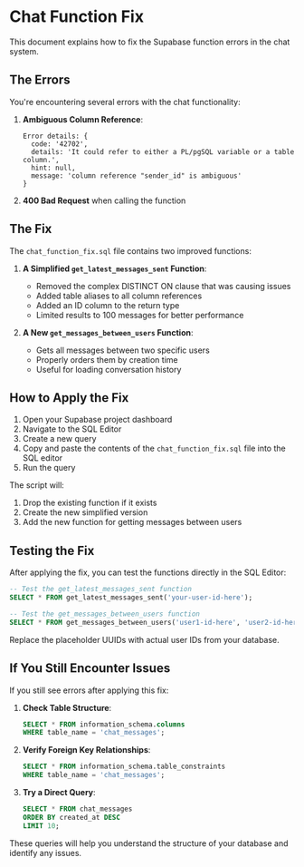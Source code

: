 # Chat Function Fix

This document explains how to fix the Supabase function errors in the chat system.

## The Errors

You're encountering several errors with the chat functionality:

1. **Ambiguous Column Reference**:
   ```
   Error details: {
     code: '42702',
     details: 'It could refer to either a PL/pgSQL variable or a table column.',
     hint: null,
     message: 'column reference "sender_id" is ambiguous'
   }
   ```

2. **400 Bad Request** when calling the function

## The Fix

The `chat_function_fix.sql` file contains two improved functions:

1. **A Simplified `get_latest_messages_sent` Function**:
   - Removed the complex DISTINCT ON clause that was causing issues
   - Added table aliases to all column references
   - Added an ID column to the return type
   - Limited results to 100 messages for better performance

2. **A New `get_messages_between_users` Function**:
   - Gets all messages between two specific users
   - Properly orders them by creation time
   - Useful for loading conversation history

## How to Apply the Fix

1. Open your Supabase project dashboard
2. Navigate to the SQL Editor
3. Create a new query
4. Copy and paste the contents of the `chat_function_fix.sql` file into the SQL editor
5. Run the query

The script will:
1. Drop the existing function if it exists
2. Create the new simplified version
3. Add the new function for getting messages between users

## Testing the Fix

After applying the fix, you can test the functions directly in the SQL Editor:

```sql
-- Test the get_latest_messages_sent function
SELECT * FROM get_latest_messages_sent('your-user-id-here');

-- Test the get_messages_between_users function
SELECT * FROM get_messages_between_users('user1-id-here', 'user2-id-here');
```

Replace the placeholder UUIDs with actual user IDs from your database.

## If You Still Encounter Issues

If you still see errors after applying this fix:

1. **Check Table Structure**:
   ```sql
   SELECT * FROM information_schema.columns
   WHERE table_name = 'chat_messages';
   ```

2. **Verify Foreign Key Relationships**:
   ```sql
   SELECT * FROM information_schema.table_constraints
   WHERE table_name = 'chat_messages';
   ```

3. **Try a Direct Query**:
   ```sql
   SELECT * FROM chat_messages
   ORDER BY created_at DESC
   LIMIT 10;
   ```

These queries will help you understand the structure of your database and identify any issues.
